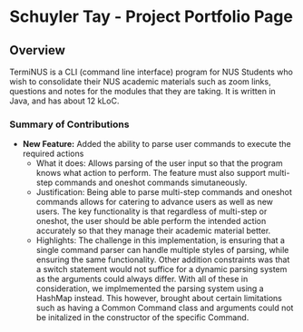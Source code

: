 # Schuyler Tay - Project Portfolio Page

## Overview
TermiNUS is a CLI (command line interface) program for NUS Students who wish to consolidate their
NUS academic materials such as zoom links, questions and notes for the modules that they are taking.
It is written in Java, and has about 12 kLoC.

### Summary of Contributions
* **New Feature:** Added the ability to parse user commands to execute the required actions
  * What it does: Allows parsing of the user input so that the program knows what action to perform. The feature must also support multi-step commands and oneshot commands simutaneously.  
  * Justification: Being able to parse multi-step commands and oneshot commands allows for catering to advance users as well as new users. The key functionality is that regardless of multi-step or oneshot, the user should be able perform the intended action accurately so that they manage their academic material better.
  * Highlights: The challenge in this implementation, is ensuring that a single command parser can handle multiple styles of parsing, while ensuring the same functionality. Other addition constraints was that a switch statement would not suffice for a dynamic parsing system as the arguments could always differ. With all of these in consideration, we implmemented the parsing system using a HashMap instead. This however, brought about certain limitations such as having a Common Command class and arguments could not be initalized in the constructor of the specific Command.
  
